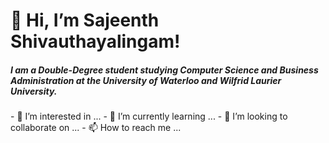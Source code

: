 <h1 align ="left">👋 Hi, I’m Sajeenth Shivauthayalingam!</h1>
<h5> I am a Double-Degree student studying Computer Science and Business Administration at the University of Waterloo and Wilfrid Laurier University.</h5>
- 👀 I’m interested in ...
- 🌱 I’m currently learning ...
- 💞️ I’m looking to collaborate on ...
- 📫 How to reach me ...

<!---
sajeenth/sajeenth is a ✨ special ✨ repository because its `README.md` (this file) appears on your GitHub profile.
You can click the Preview link to take a look at your changes.
--->
